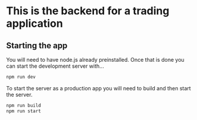 # This is the backend for a trading application

## Starting the app

You will need to have node.js already preinstalled. Once that is done you can start the development server with...

```bash
npm run dev
```

To start the server as a production app you will need to build and then start the server.

```bash
npm run build
npm run start
```
